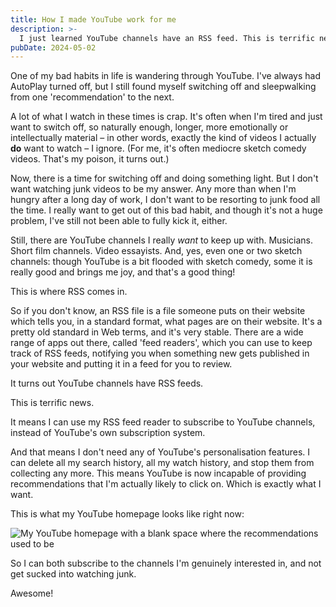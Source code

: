 ```yaml
---
title: How I made YouTube work for me
description: >-
  I just learned YouTube channels have an RSS feed. This is terrific news.
pubDate: 2024-05-02
---
```


One of my bad habits in life is wandering through YouTube. I've always had
AutoPlay turned off, but I still found myself switching off and sleepwalking
from one 'recommendation' to the next.

A lot of what I watch in these times is crap. It's often when I'm tired and just
want to switch off, so naturally enough, longer, more emotionally or
intellectually material – in other words, exactly the kind of videos I actually
**do** want to watch – I ignore. (For me, it's often mediocre sketch comedy
videos. That's my poison, it turns out.)

Now, there is a time for switching off and doing something light. But I don't
want watching junk videos to be my answer. Any more than when I'm hungry after
a long day of work, I don't want to be resorting to junk food all the time. I
really want to get out of this bad habit, and though it's not a huge problem,
I've still not been able to fully kick it, either.

Still, there are YouTube channels I really _want_ to keep up with. Musicians.
Short film channels. Video essayists. And, yes, even one or two sketch channels:
though YouTube is a bit flooded with sketch comedy, some it is really good and
brings me joy, and that's a good thing!

This is where RSS comes in.

So if you don't know, an RSS file is a file someone puts on their website which
tells you, in a standard format, what pages are on their website. It's a pretty
old standard in Web terms, and it's very stable. There are a wide range of apps
out there, called 'feed readers', which you can use to keep track of RSS feeds,
notifying you when something new gets published in your website and putting it
in a feed for you to review.

It turns out YouTube channels have RSS feeds.

This is terrific news.

It means I can use my RSS feed reader to subscribe to YouTube channels, instead
of YouTube's own subscription system.

And that means I don't need any of YouTube's personalisation features. I can
delete all my search history, all my watch history, and stop them from
collecting any more. This means YouTube is now incapable of providing
recommendations that I'm actually likely to click on. Which is exactly what I
want.

This is what my YouTube homepage looks like right now:

![My YouTube homepage with a blank space where the recommendations used to be](/images/blog/2024/05/02/beautiful_youtube_homepage.jpg)

So I can both subscribe to the channels I'm genuinely interested in, and not
get sucked into watching junk.

Awesome!
